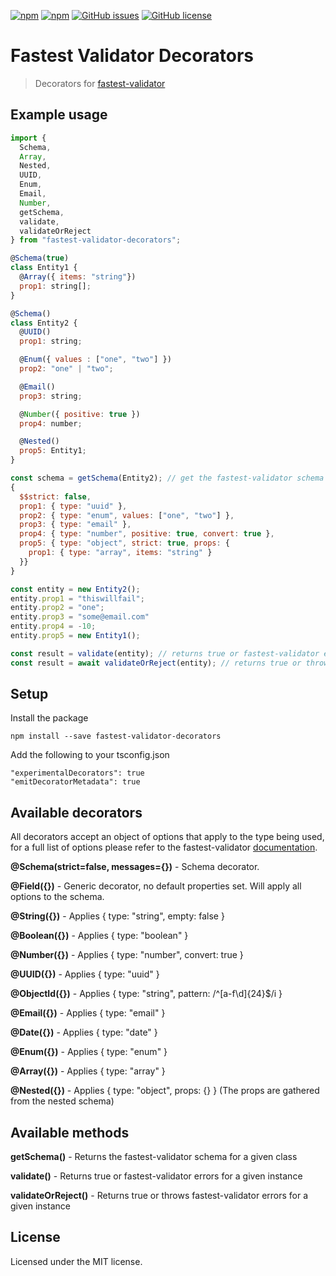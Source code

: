 [![npm](https://img.shields.io/npm/v/fastest-validator-decorators.svg)](https://www.npmjs.com/package/fastest-validator-decorators) 
[![npm](https://img.shields.io/npm/dm/fastest-validator-decorators.svg)](https://www.npmjs.com/package/fastest-validator-decorators) 
[![GitHub issues](https://img.shields.io/github/issues/tobydeh/fastest-validator-decorators.svg)](https://github.com/tobydeh/fastest-validator-decorators/issues) 
[![GitHub license](https://img.shields.io/github/license/tobydeh/fastest-validator-decorators.svg)](https://github.com/tobydeh/fastest-validator-decorators/blob/master/LICENSE)

# Fastest Validator Decorators
> Decorators for [fastest-validator](https://github.com/icebob/fastest-validator#readme)

## Example usage

```js
import {
  Schema,
  Array,
  Nested,
  UUID,
  Enum,
  Email,
  Number,
  getSchema,
  validate,
  validateOrReject
} from "fastest-validator-decorators";

@Schema(true)
class Entity1 {
  @Array({ items: "string"})
  prop1: string[];
}

@Schema()
class Entity2 {
  @UUID()
  prop1: string;

  @Enum({ values : ["one", "two"] })
  prop2: "one" | "two";

  @Email()
  prop3: string;

  @Number({ positive: true })
  prop4: number;

  @Nested()
  prop5: Entity1;
}

const schema = getSchema(Entity2); // get the fastest-validator schema
{
  $$strict: false,
  prop1: { type: "uuid" },
  prop2: { type: "enum", values: ["one", "two"] },
  prop3: { type: "email" },
  prop4: { type: "number", positive: true, convert: true },
  prop5: { type: "object", strict: true, props: {
    prop1: { type: "array", items: "string" }
  }}
}

const entity = new Entity2();
entity.prop1 = "thiswillfail";
entity.prop2 = "one";
entity.prop3 = "some@email.com"
entity.prop4 = -10;
entity.prop5 = new Entity1();

const result = validate(entity); // returns true or fastest-validator errors
const result = await validateOrReject(entity); // returns true or throws fastest-validator errors
```

## Setup

Install the package
```
npm install --save fastest-validator-decorators
```

Add the following to your tsconfig.json
```
"experimentalDecorators": true
"emitDecoratorMetadata": true
```

## Available decorators

All decorators accept an object of options that apply to the type being used, for a full list of options please refer to the fastest-validator [documentation](https://www.npmjs.com/package/fastest-validator).

**@Schema(strict=false, messages={})** - Schema decorator. 

**@Field({})** - Generic decorator, no default properties set. Will apply all options to the schema.

**@String({})** - Applies { type: "string", empty: false }

**@Boolean({})** - Applies { type: "boolean" }

**@Number({})** - Applies { type: "number", convert: true }

**@UUID({})** - Applies { type: "uuid" }

**@ObjectId({})** - Applies { type: "string", pattern: /^[a-f\d]{24}$/i }

**@Email({})** - Applies { type: "email" }

**@Date({})** - Applies { type: "date" }

**@Enum({})** - Applies { type: "enum" }

**@Array({})** - Applies { type: "array" }

**@Nested({})** - Applies { type: "object", props: {} } (The props are gathered from the nested schema)

## Available methods

**getSchema()** - Returns the fastest-validator schema for a given class

**validate()** - Returns true or fastest-validator errors for a given instance

**validateOrReject()** - Returns true or throws fastest-validator errors for a given instance

## License
Licensed under the MIT license.
